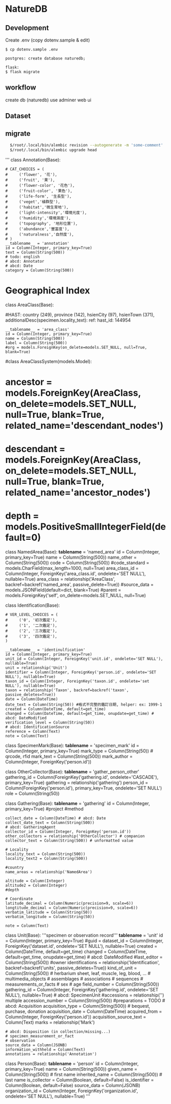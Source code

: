 # NatureDB


## Development

Create .env (copy dotenv.sample & edit)

```
$ cp dotenv.sample .env

postgres: create database naturedb;

flask:
$ flask migrate
```


## workflow

create db (naturedb) use adminer web ui

##


Dataset
 - 

## migrate

```bash
  $/root/.local/bin/alembic revision --autogenerate -m 'some-comment'
  $/root/.local/bin/alembic upgrade head
```



'''
class Annotation(Base):

    # CAT_CHOICES = (
    #     ('flower', '花'),
    #     ('fruit', '果'),
    #     ('flower-color', '花色'),
    #     ('fruit-color', '果色'),
    #     ('life-form', '生長型'),
    #     ('veget','植群型'),
    #     ('habitat','微生育地'),
    #     ('light-intensity','環境光度'),
    #     ('humidity','環境濕度'),
    #     ('topography', '地形位置'),
    #     ('abundance','豐富度'),
    #     ('naturalness','自然度'),
    # )
    __tablename__ = 'annotation'
    id = Column(Integer, primary_key=True)
    text = Column(String(500))
    # todo: english
    # abcd: Annotator
    # abcd: Date
    category = Column(String(500))


# Geographical Index
class AreaClass(Base):

#HAST: country (249), province (142), hsienCity (97), hsienTown (371), additionalDesc(specimen.locality_text): ref: hast_id: 144954

    __tablename__ = 'area_class'
    id = Column(Integer, primary_key=True)
    name = Column(String(500))
    label = Column(String(500))
    #org = models.ForeignKey(on_delete=models.SET_NULL, null=True, blank=True)


#class AreaClassSystem(models.Model):
#    ancestor = models.ForeignKey(AreaClass, on_delete=models.SET_NULL, null=True, blank=True, related_name='descendant_nodes')
#    descendant = models.ForeignKey(AreaClass, on_delete=models.SET_NULL, null=True, blank=True, related_name='ancestor_nodes')
#    depth = models.PositiveSmallIntegerField(default=0)

class NamedArea(Base):
    __tablename__ = 'named_area'
    id = Column(Integer, primary_key=True)
    name = Column(String(500))
    name_other = Column(String(500))
    code = Column(String(500))
    #code_standard = models.CharField(max_length=1000, null=True)
    area_class_id = Column(Integer, ForeignKey('area_class.id', ondelete='SET NULL'), nullable=True)
    area_class = relationship('AreaClass', backref=backref('named_area', passive_delete=True))
    #source_data = models.JSONField(default=dict, blank=True)
    #parent = models.ForeignKey('self', on_delete=models.SET_NULL, null=True)


class Identification(Base):

    # VER_LEVEL_CHOICES = (
    #     ('0', '初次鑑定'),
    #     ('1', '二次鑑定'),
    #     ('2', '三次鑑定'),
    #     ('3', '四次鑑定'),
    )

    __tablename__ = 'identinulfication'
    id = Column(Integer, primary_key=True)
    unit_id = Column(Integer, ForeignKey('unit.id', ondelete='SET NULL'), nullable=True)
    unit = relationship('Unit')
    identifier = Column(Integer, ForeignKey('person.id', ondelete='SET NULL'), nullable=True)
    taxon_id = Column(Integer, ForeignKey('taxon.id', ondelete='set NULL'), nullable=True)
    taxon = relationship('Taxon', backref=backref('taxon', passive_deletes=True))
    date = Column(DateTime)
    date_text = Column(String(50)) #格式不完整的鑑訂日期, helper: ex: 1999-1
    created = Column(DateTime, default=get_time)
    changed = Column(DateTime, default=get_time, onupdate=get_time) # abcd: DateModified
    verification_level = Column(String(50))
    # abcd: IdentificationSource
    reference = Column(Text)
    note = Column(Text)

class SpecimenMark(Base):
    __tablename__ = 'specimen_mark'
    id = Column(Integer, primary_key=True)
    mark_type = Column(String(50)) # qrcode, rfid
    mark_text = Column(String(500))
    mark_author = Column(Integer, ForeignKey('person.id'))

class OtherCollector(Base):
    __tablename__ = 'gather_person_other'
    gathering_id = Column(ForeignKey('gathering.id', ondelete='CASCADE'), primary_key=True)
    gathering = relationship('gathering')
    person_id = Column(ForeignKey('person.id'), primary_key=True, ondelete='SET NULL')
    role = Column(String(50))


class Gathering(Base):
    __tablename__ = 'gathering'
    id = Column(Integer, primary_key=True)
    #project
    #method

    collect_date = Column(DateTime) # abcd: Date
    collect_date_text = Column(String(500))
    # abcd: GatheringAgent
    collector_id = Column(Integer, ForeignKey('person.id'))
    other_collectors = relationship('OtherCollector') # companion
    collector_text = Column(String(500)) # unformatted value

    # Locality
    locality_text = Column(String(500))
    locality_text2 = Column(String(500))

    #country
    name_areas = relationship('NamedArea')

    altitude = Column(Integer)
    altitude2 = Column(Integer)
    #depth

    # Coordinate
    latitude_decimal = Column(Numeric(precision=9, scale=6))
    longtitude_decimal = Column(Numeric(precision=9, scale=6))
    verbatim_latitude = Column(String(50))
    verbatim_longitude = Column(String(50))

    note = Column(Text)


class Unit(Base):
      '''specimen or observation record'''
    __tablename__ = 'unit'
    id = Column(Integer, primary_key=True)
    #guid =
    dataset_id = Column(Integer, ForeignKey('dataset.id', ondelete='SET NULL'), nullable=True)
    created = Column(DateTime, default=get_time)
    changed = Column(DateTime, default=get_time, onupdate=get_time) # abcd: DateModified
    #last_editor = Column(String(500))
    #owner
    identifications = relationship('Identification', backref=backref('units', passive_deletes=True))
    kind_of_unit = Column(String(500)) # herbarium sheet, leaf, muscle, leg, blood, ...
    # multimedia_objects
    # assemblages
    # associations
    # sequences
    # measurements_or_facts
    # sex
    # age
    field_number = Column(String(500))
    gathering_id = Column(Integer, ForeignKey('gathering.id', ondelete='SET NULL'), nullable=True)
    # abcd: SpecimenUnit
    #accessions = relationship('') multiple
    accession_number = Column(String(500))
    #preparations = TODO
    # abcd: Acquisition
    acquisition_type = Column(String(500)) # bequest, purchase, donation
    acquisition_date = Column(DateTime)
    acquired_from = Column(Integer, ForeignKey('person.id'))
    acquisition_source_text = Column(Text)
    marks = relationship('Mark')

    # abcd: Disposition (in collection/missing...)
    # specimen_measurement_or_fact
    # observation
    source_data = Column(JSONB)
    information_withheld = Column(Text)
    annotations = relationship('Annotation')

class Person(Base):
    __tablename__ = 'person'
    id = Column(Integer, primary_key=True)
    name = Column(String(500))
    given_name = Column(String(500)) # first name
    inherited_name = Column(String(500)) # last name
    is_collector = Column(Boolean, default=False)
    is_identifier = Column(Boolean, default=False)
    source_data = Column(JSONB)
    organization_id = Column(Integer, ForeignKey('organization.id', ondelete='SET NULL'), nullable=True)
'''
